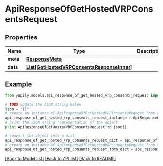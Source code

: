 # ApiResponseOfGetHostedVRPConsentsRequest


## Properties
Name | Type | Description | Notes
------------ | ------------- | ------------- | -------------
**meta** | [**ResponseMeta**](ResponseMeta.md) |  | [optional] 
**data** | [**List[GetHostedVRPConsentsResponseInner]**](GetHostedVRPConsentsResponseInner.md) |  | [optional] 

## Example

```python
from yapily.models.api_response_of_get_hosted_vrp_consents_request import ApiResponseOfGetHostedVRPConsentsRequest

# TODO update the JSON string below
json = "{}"
# create an instance of ApiResponseOfGetHostedVRPConsentsRequest from a JSON string
api_response_of_get_hosted_vrp_consents_request_instance = ApiResponseOfGetHostedVRPConsentsRequest.from_json(json)
# print the JSON string representation of the object
print ApiResponseOfGetHostedVRPConsentsRequest.to_json()

# convert the object into a dict
api_response_of_get_hosted_vrp_consents_request_dict = api_response_of_get_hosted_vrp_consents_request_instance.to_dict()
# create an instance of ApiResponseOfGetHostedVRPConsentsRequest from a dict
api_response_of_get_hosted_vrp_consents_request_form_dict = api_response_of_get_hosted_vrp_consents_request.from_dict(api_response_of_get_hosted_vrp_consents_request_dict)
```
[[Back to Model list]](../README.md#documentation-for-models) [[Back to API list]](../README.md#documentation-for-api-endpoints) [[Back to README]](../README.md)



